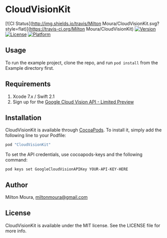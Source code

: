# CloudVisionKit

[![CI Status](http://img.shields.io/travis/Milton Moura/CloudVisionKit.svg?style=flat)](https://travis-ci.org/Milton Moura/CloudVisionKit)
[![Version](https://img.shields.io/cocoapods/v/CloudVisionKit.svg?style=flat)](http://cocoapods.org/pods/CloudVisionKit)
[![License](https://img.shields.io/cocoapods/l/CloudVisionKit.svg?style=flat)](http://cocoapods.org/pods/CloudVisionKit)
[![Platform](https://img.shields.io/cocoapods/p/CloudVisionKit.svg?style=flat)](http://cocoapods.org/pods/CloudVisionKit)

## Usage

To run the example project, clone the repo, and run `pod install` from the Example directory first.

## Requirements

1. Xcode 7.x / Swift 2.1
2. Sign up for the [Google Cloud Vision API - Limited Preview](https://services.google.com/fb/forms/visionapialpha/)

## Installation

CloudVisionKit is available through [CocoaPods](http://cocoapods.org). To install
it, simply add the following line to your Podfile:

```ruby
pod "CloudVisionKit"
```

To set the API credentials, use cocoapods-keys and the following command:

    pod keys set GoogleCloudVisionAPIKey YOUR-API-KEY-HERE

## Author

Milton Moura, miltonmoura@gmail.com

## License

CloudVisionKit is available under the MIT license. See the LICENSE file for more info.
